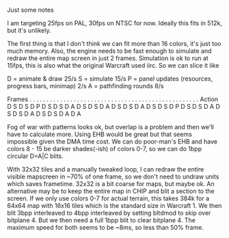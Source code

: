 Just some notes

I am targeting 25fps on PAL, 30fps on NTSC for now. Ideally this fits in 512k, but it's unlikely.

The first thing is that I don't think we can fit more than 16 colors, it's just too much memory.
Also, the engine needs to be fast enough to simulate and redraw the entire map screen in just 2 frames.
Simulation is ok to run at 15fps, this is also what the original Warcraft used iirc. So we can slice it
like

D = animate & draw 25/s
S = simulate 15/s
P = panel updates (resources, progress bars, minimap) 2/s
A = pathfinding rounds 8/s

Frames . . . . . . . . . . . . . . . . . . . . . . . . . . . . . . . . . . . . . . . . . . . . . . . . . .
Action D S D S D P D S D S D A D S D S D A D S D S D A D S D S D P D S D S D A D S D S D A D S D S D A D A

Fog of war with patterns looks ok, but overlap is a problem and then we'll have to calculate more. Using
EHB would be great but that seems impossible given the DMA time cost. We can do poor-man's EHB and have colors
8 - 15 be darker shades(-ish) of colors 0-7, so we can do 1bpp circular D=A|C blits.

With 32x32 tiles and a manually tweaked loop, I can redraw the entire visible mapscreen in ~70% of one frame,
so we don't need to undraw units which saves frametime. 32x32 is a bit coarse for maps, but maybe ok. An
alternative may be to keep the entire map in CHIP and blit a section to the screen. If we only use colors 0-7
for actual terrain, this takes 384k for a 64x64 map with 16x16 tiles which is the standard size in Warcraft 1.
We then blit 3bpp interleaved to 4bpp interleaved by setting bltdmod to skip over bitplane 4. But we then need a
full 1bpp blit to clear bitplane 4. The maximum speed for both seems to be ~8ms, so less than 50% frame.

